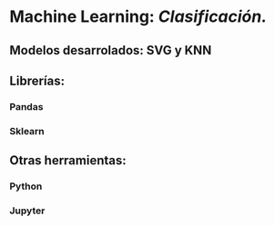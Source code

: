 # Machine Learning: ***Clasificación.***

## Modelos desarrolados: **SVG y KNN**

## Librerías:
### Pandas
### Sklearn

## Otras herramientas:
### Python
### Jupyter
